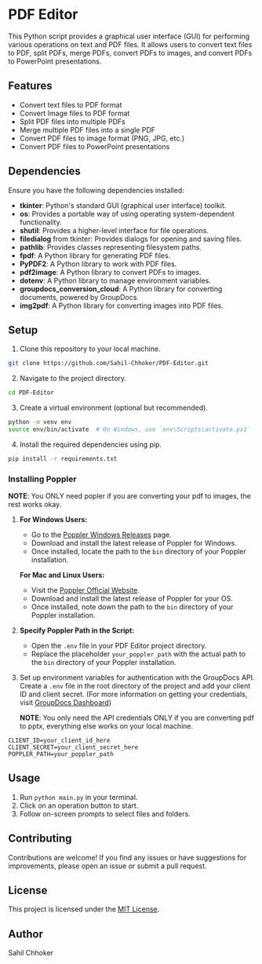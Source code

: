 # PDF Editor

This Python script provides a graphical user interface (GUI) for performing various operations on text and PDF files. It allows users to convert text files to PDF, split PDFs, merge PDFs, convert PDFs to images, and convert PDFs to PowerPoint presentations.

## Features

- Convert text files to PDF format
- Convert Image files to PDF format
- Split PDF files into multiple PDFs
- Merge multiple PDF files into a single PDF
- Convert PDF files to image format (PNG, JPG, etc.)
- Convert PDF files to PowerPoint presentations

## Dependencies

Ensure you have the following dependencies installed:

- **tkinter**: Python's standard GUI (graphical user interface) toolkit.
- **os**: Provides a portable way of using operating system-dependent functionality.
- **shutil**: Provides a higher-level interface for file operations.
- **filedialog** from tkinter: Provides dialogs for opening and saving files.
- **pathlib**: Provides classes representing filesystem paths.
- **fpdf**: A Python library for generating PDF files.
- **PyPDF2**: A Python library to work with PDF files.
- **pdf2image**: A Python library to convert PDFs to images.
- **dotenv**: A Python library to manage environment variables.
- **groupdocs_conversion_cloud**: A Python library for converting documents, powered by GroupDocs.
- **img2pdf**: A Python library for converting images into PDF files.

## Setup

1. Clone this repository to your local machine.

```bash
git clone https://github.com/Sahil-Chhoker/PDF-Editor.git
```

2. Navigate to the project directory.

```bash
cd PDF-Editor
```

3. Create a virtual environment (optional but recommended).

```bash
python -m venv env
source env/bin/activate  # On Windows, use `env\Scripts\activate.ps1`
```

4. Install the required dependencies using pip.

```bash
pip install -r requirements.txt
```

### Installing Poppler
**NOTE**: You ONLY need popler if you are converting your pdf to images, the rest works okay.

1.
   **For Windows Users:**
   - Go to the [Poppler Windows Releases](https://github.com/oschwartz10612/poppler-windows/releases) page.
   - Download and install the latest release of Poppler for Windows.
   - Once installed, locate the path to the `bin` directory of your Poppler installation.
     
   **For Mac and Linux Users:**
   - Visit the [Poppler Official Website](https://poppler.freedesktop.org/).
   - Download and install the latest release of Poppler for your OS.
   - Once installed, note down the path to the `bin` directory of your Poppler installation.

3. **Specify Poppler Path in the Script:**
   - Open the `.env` file in your PDF Editor project directory.
   - Replace the placeholder `your_poppler_path` with the actual path to the `bin` directory of your Poppler installation.


6. Set up environment variables for authentication with the GroupDocs API. Create a `.env` file in the root directory of the project and add your client ID and client secret. (For more information on getting your credentials, visit [GroupDocs Dashboard](https://dashboard.groupdocs.cloud/))

   **NOTE**: You only need the API credentials ONLY if you are converting pdf to pptx, everything else works on your local machine.

```
CLIENT_ID=your_client_id_here
CLIENT_SECRET=your_client_secret_here
POPPLER_PATH=your_poppler_path
```

## Usage

1. Run `python main.py` in your terminal.
2. Click on an operation button to start.
3. Follow on-screen prompts to select files and folders.

## Contributing

Contributions are welcome! If you find any issues or have suggestions for improvements, please open an issue or submit a pull request.

## License

This project is licensed under the [MIT License](LICENSE).

## Author

Sahil Chhoker
